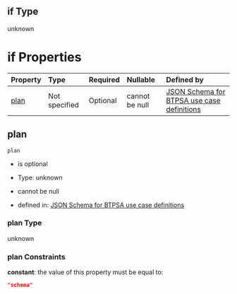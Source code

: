 ## if Type

unknown

# if Properties

| Property      | Type          | Required | Nullable       | Defined by                                                                                                                                                                                                                                  |
| :------------ | :------------ | :------- | :------------- | :------------------------------------------------------------------------------------------------------------------------------------------------------------------------------------------------------------------------------------------ |
| [plan](#plan) | Not specified | Optional | cannot be null | [JSON Schema for BTPSA use case definitions](btpsa-usecase-properties-services-items-allof-1-then-allof-36-then-allof-2-if-properties-plan.md "undefined#/properties/services/items/allOf/1/then/allOf/36/then/allOf/2/if/properties/plan") |

## plan



`plan`

*   is optional

*   Type: unknown

*   cannot be null

*   defined in: [JSON Schema for BTPSA use case definitions](btpsa-usecase-properties-services-items-allof-1-then-allof-36-then-allof-2-if-properties-plan.md "undefined#/properties/services/items/allOf/1/then/allOf/36/then/allOf/2/if/properties/plan")

### plan Type

unknown

### plan Constraints

**constant**: the value of this property must be equal to:

```json
"schema"
```
